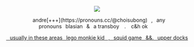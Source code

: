 <p align="center">
</a>
<img src="https://i.postimg.cc/7YXP1sG4/ezgif-156fb218c9353.webp" /> <br />
<p align="center">
⠀andre[+++](https://pronouns.cc/@choisubong)⠀,⠀any pronouns⠀blasian⠀&⠀a transboy ⠀. ⠀c&h ok⠀⠀<a href="https://files.catbox.moe/8bihtz.gif">
<p align="center">
⠀usually in these areas⠀lego monkie kid⠀,⠀squid game⠀&&.⠀upper docks
<p align="center">
